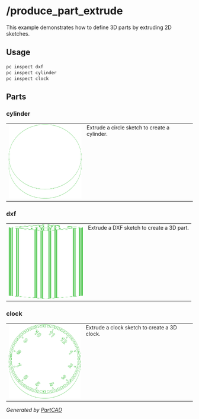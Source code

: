 # /produce_part_extrude

This example demonstrates how to define 3D parts by extruding 2D sketches.


## Usage
```shell
pc inspect dxf
pc inspect cylinder
pc inspect clock
```


## Parts

### cylinder
<table><tr>
<td valign=top><img src="./cylinder.svg" width="200" height="200"></td>
<td valign=top>Extrude a circle sketch to create a cylinder.</td>
</tr></table>

### dxf
<table><tr>
<td valign=top><img src="./dxf.svg" width="200" height="200"></td>
<td valign=top>Extrude a DXF sketch to create a 3D part.</td>
</tr></table>

### clock
<table><tr>
<td valign=top><img src="./clock.svg" width="200" height="200"></td>
<td valign=top>Extrude a clock sketch to create a 3D clock.</td>
</tr></table>

*Generated by [PartCAD](https://partcad.org/)*
